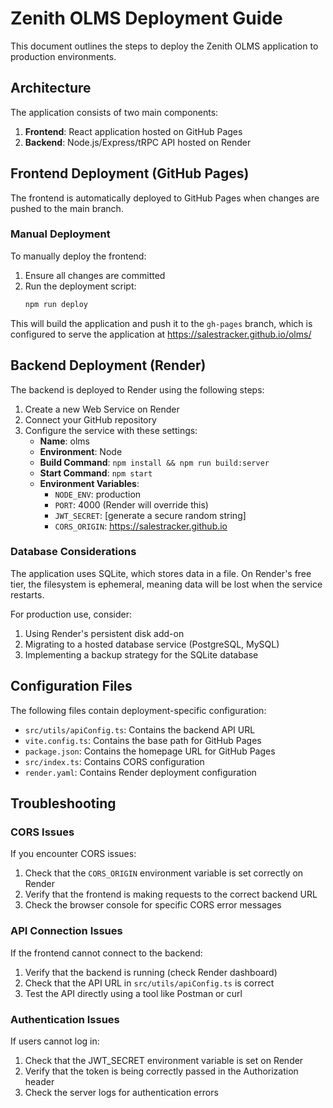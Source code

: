 # Zenith OLMS Deployment Guide

This document outlines the steps to deploy the Zenith OLMS application to production environments.

## Architecture

The application consists of two main components:
1. **Frontend**: React application hosted on GitHub Pages
2. **Backend**: Node.js/Express/tRPC API hosted on Render

## Frontend Deployment (GitHub Pages)

The frontend is automatically deployed to GitHub Pages when changes are pushed to the main branch.

### Manual Deployment

To manually deploy the frontend:

1. Ensure all changes are committed
2. Run the deployment script:
   ```bash
   npm run deploy
   ```

This will build the application and push it to the `gh-pages` branch, which is configured to serve the application at https://salestracker.github.io/olms/

## Backend Deployment (Render)

The backend is deployed to Render using the following steps:

1. Create a new Web Service on Render
2. Connect your GitHub repository
3. Configure the service with these settings:
   - **Name**: olms
   - **Environment**: Node
   - **Build Command**: `npm install && npm run build:server`
   - **Start Command**: `npm start`
   - **Environment Variables**:
     - `NODE_ENV`: production
     - `PORT`: 4000 (Render will override this)
     - `JWT_SECRET`: [generate a secure random string]
     - `CORS_ORIGIN`: https://salestracker.github.io

### Database Considerations

The application uses SQLite, which stores data in a file. On Render's free tier, the filesystem is ephemeral, meaning data will be lost when the service restarts.

For production use, consider:
1. Using Render's persistent disk add-on
2. Migrating to a hosted database service (PostgreSQL, MySQL)
3. Implementing a backup strategy for the SQLite database

## Configuration Files

The following files contain deployment-specific configuration:

- `src/utils/apiConfig.ts`: Contains the backend API URL
- `vite.config.ts`: Contains the base path for GitHub Pages
- `package.json`: Contains the homepage URL for GitHub Pages
- `src/index.ts`: Contains CORS configuration
- `render.yaml`: Contains Render deployment configuration

## Troubleshooting

### CORS Issues

If you encounter CORS issues:
1. Check that the `CORS_ORIGIN` environment variable is set correctly on Render
2. Verify that the frontend is making requests to the correct backend URL
3. Check the browser console for specific CORS error messages

### API Connection Issues

If the frontend cannot connect to the backend:
1. Verify that the backend is running (check Render dashboard)
2. Check that the API URL in `src/utils/apiConfig.ts` is correct
3. Test the API directly using a tool like Postman or curl

### Authentication Issues

If users cannot log in:
1. Check that the JWT_SECRET environment variable is set on Render
2. Verify that the token is being correctly passed in the Authorization header
3. Check the server logs for authentication errors